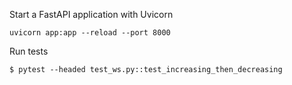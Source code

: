 Start a FastAPI application with Uvicorn
```
uvicorn app:app --reload --port 8000
```

Run tests
```
$ pytest --headed test_ws.py::test_increasing_then_decreasing
```